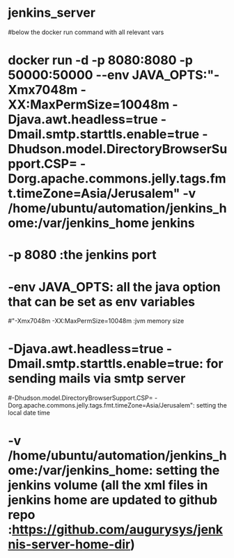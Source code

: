 # jenkins_server

#below the docker run command with all relevant vars

# docker run -d -p 8080:8080 -p 50000:50000 --env JAVA_OPTS:"-Xmx7048m -XX:MaxPermSize=10048m -Djava.awt.headless=true -Dmail.smtp.starttls.enable=true -Dhudson.model.DirectoryBrowserSupport.CSP= -Dorg.apache.commons.jelly.tags.fmt.timeZone=Asia/Jerusalem" -v /home/ubuntu/automation/jenkins_home:/var/jenkins_home jenkins


# -p 8080 :the jenkins port
# -env JAVA_OPTS: all the java option that can be set as env variables
#"-Xmx7048m -XX:MaxPermSize=10048m  :jvm memory size
# -Djava.awt.headless=true -Dmail.smtp.starttls.enable=true:   for sending mails via smtp server
#-Dhudson.model.DirectoryBrowserSupport.CSP= -Dorg.apache.commons.jelly.tags.fmt.timeZone=Asia/Jerusalem":   setting the local date time
# -v /home/ubuntu/automation/jenkins_home:/var/jenkins_home:   setting the jenkins volume (all the xml files in jenkins home are updated to github repo :https://github.com/augurysys/jenknis-server-home-dir)



